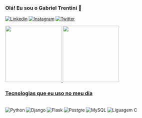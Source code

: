 ### Olá! Eu sou o Gabriel Trentini 🤙

[![Linkedin](https://img.shields.io/badge/LinkedIn-0077B5?style=for-the-badge&logo=linkedin&logoColor=white)](https://www.linkedin.com/in/gabriel-trentini-40494712a/)
[![Instagram](https://img.shields.io/badge/Instagram-E4405F?style=for-the-badge&logo=instagram&logoColor=white)](https://www.instagram.com/gabriel_tren/)
[![Twitter](https://img.shields.io/badge/Twitter-1DA1F2?style=for-the-badge&logo=twitter&logoColor=white)](https://twitter.com/GabrielTren1998)

<div>
  <a href="https://github.com/rafaballerini">
  <img height="180em" src="https://github-readme-stats.vercel.app/api?username=gabrieltren&show_icons=true&theme=dracula&include_all_commits=true&count_private=true"/>
  <img height="180em" src="https://github-readme-stats.vercel.app/api/top-langs/?username=gabrieltren&layout=compact&langs_count=7&theme=dracula"/>
</div>
  
### Tecnologias que eu uso no meu dia

<div style="display: inline-block">
</br>
<img align="center" alt="Python" src="https://img.shields.io/badge/Python-3776AB?style=for-the-badge&logo=python&logoColor=white">
<img align="center" alt="Django" src="https://img.shields.io/badge/Django-092E20?style=for-the-badge&logo=django&logoColor=white"> 
<img align="center" alt="Flask" src="https://img.shields.io/badge/Flask-000000?style=for-the-badge&logo=flask&logoColor=white">
<img align="center" alt="Postgre" src="https://img.shields.io/badge/PostgreSQL-316192?style=for-the-badge&logo=postgresql&logoColor=white">
<img align="center" alt="MySQL" src="https://img.shields.io/badge/MySQL-00000F?style=for-the-badge&logo=mysql&logoColor=white">
<img align="center" alt="Liguagem C" src="https://img.shields.io/badge/C-00599C?style=for-the-badge&logo=c&logoColor=white">
</div>
</br>
</br>

